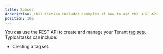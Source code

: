 ```yaml
---
title: Spaces
description: This section includes examples of how to use the REST API to create and manage Tenant tag sets in Octopus.
position: 100
---
```

You can use the REST API to create and manage your Tenant [tag sets](/docs/deployment-patterns/multi-tenant-deployments/tenant-tags.md#TenantTags-Managingtenanttags). Typical tasks can include:

- Creating a tag set. 